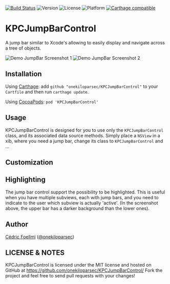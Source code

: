 [![Build Status](http://img.shields.io/travis/onekiloparsec/KPCJumpBarControl.svg?style=flat)](https://travis-ci.org/onekiloparsec/KPCJumpBarControl)
![Version](https://img.shields.io/cocoapods/v/KPCJumpBarControl.svg?style=flat)
![License](https://img.shields.io/cocoapods/l/KPCJumpBarControl.svg?style=flat)
![Platform](https://img.shields.io/cocoapods/p/KPCJumpBarControl.svg?style=flat)
[![Carthage compatible](https://img.shields.io/badge/Carthage-compatible-4BC51D.svg?style=flat)](https://github.com/Carthage/Carthage)


KPCJumpBarControl
==============

A jump bar similar to Xcode's allowing to easily display and navigate across a tree of objects.

![Demo JumpBar Screenshot 1](http://www.onekilopars.ec/s/KPCJumpBarControlScreenshot1.png)
![Demo JumpBar Screenshot 2](http://www.onekilopars.ec/s/KPCJumpBarControlScreenshot2.png)


Installation
------------

Using [Carthage](https://github.com/Carthage/Carthage): add `github "onekiloparsec/KPCJumpBarControl"` to your `Cartfile` and then run `carthage update`.

Using [CocoaPods](http://cocoapods.org/): `pod 'KPCJumpBarControl'`


Usage
-----

KPCJumpBarControl is designed for you to use only the `KPCJumpBarControl` class, and its associated data source methods.
Simply place a `NSView` in a xib, where you need a jump bar, change its class to `KPCJumpBarControl` and ...


Customization
-------------



Highlighting
------------

The jump bar control support the possibility to be highlighted. This is useful when you have multiple subviews, each with
jump bars, and you need to indicate to the user which subview is actually 'active'. (In the screenshot above, the upper
bar has a darker background than the lower ones).


Author
------

[Cédric Foellmi](https://github.com/onekiloparsec) ([@onekiloparsec](https://twitter.com/onekiloparsec))


LICENSE & NOTES
---------------

KPCJumpBarControl is licensed under the MIT license and hosted on GitHub at https://github.com/onekiloparsec/KPCJumpBarControl/
Fork the project and feel free to send pull requests with your changes!
